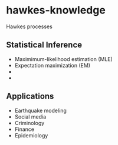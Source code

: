 # hawkes-knowledge
Hawkes processes

## Statistical Inference
- Maximimum-likelihood estimation (MLE)
- Expectation maximization (EM)
- 
- 

## Applications

- Earthquake modeling
- Social media
- Criminology
- Finance
- Epidemiology
